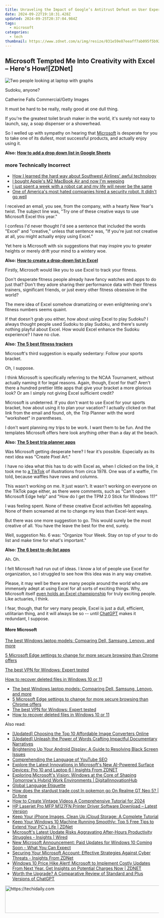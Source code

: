 ```yaml
---
title: Unraveling the Impact of Google’s Antitrust Defeat on User Experience & Search Evolution
date: 2024-09-22T19:18:31.428Z
updated: 2024-09-25T20:37:04.984Z
tags:
  - microsoft
categories:
  - tech
thumbnail: https://www.zdnet.com/a/img/resize/031e59e87eeaff7ab095f5b92a3fee60613b00cf/2024/08/07/3765774a-2cca-4b7c-8023-8b96d144d604/gettyimages-1237654862.jpg?width=170&height=96&fit=crop&auto=webp
---
```


## Microsoft Tempted Me Into Creativity with Excel – Here's How![ZDNet]

![Two people looking at laptop with graphs](https://www.zdnet.com/a/img/resize/eafd1a387bb7e6b0265f3284c302e0f46ce07339/2023/02/03/af3b58e0-11c8-4c69-a84b-e91c7dc510eb/gettyimages-1441723112.jpg?auto=webp&width=1280)

Sudoku, anyone?

Catherine Falls Commercial/Getty Images

It must be hard to be really, really good at one dull thing.

If you're the greatest toilet brush maker in the world, it's surely not easy to launch, say, a soap dispenser or a showerhead.

So I welled up with sympathy on hearing that [Microsoft](https://www.zdnet.com/home-and-office/work-life/microsoft-teams-premium-is-getting-a-gpt-boost-via-openai/) is desperate for you to take one of its dullest, most successful products, and actually enjoy using it.

**Also:** [**How to add a drop down list in Google Sheets**](https://www.zdnet.com/home-and-office/work-life/how-to-add-a-drop-down-list-in-google-sheets/)

### more Technically Incorrect

* [How I learned the hard way about Southwest Airlines' awful technology](https://www.zdnet.com/article/how-i-learned-the-hard-way-about-southwest-airlines-awful-technology/)
* [I bought Apple's M2 MacBook Air and now I'm weeping](https://www.zdnet.com/article/i-bought-apples-m2-macbook-air-and-now-im-weeping/)
* [I just spent a week with a robot cat and my life will never be the same](https://www.zdnet.com/article/i-just-spent-a-week-with-a-robot-cat-and-my-life-will-never-be-the-same/)
* [One of America's most hated companies hired a security robot. It didn't go well](https://www.zdnet.com/article/one-of-americas-most-hated-companies-hired-a-security-robot-it-didnt-go-well/)

I received an email, you see, from the company, with a hearty New Year's twist. The subject line was, "Try one of these creative ways to use Microsoft Excel this year." 

I confess I'd never thought I'd see a sentence that included the words "Excel" and "creative," unless that sentence was, "If you're just not creative at all, you might actually enjoy using Excel." 

Yet here is Microsoft with six suggestions that may inspire you to greater heights or merely drift your mind to a wintery woe.

**Also:** [**How to create a drop-down list in Excel**](https://www.zdnet.com/home-and-office/work-life/how-to-create-a-drop-down-list-in-excel/)

Firstly, Microsoft would like you to use Excel to track your fitness. 

Don't desperate fitness people already have fancy watches and apps to do just that? Don't they adore sharing their performance data with their fitness trainers, significant friends, or just every other fitness obsessive in the world? 

The mere idea of Excel somehow dramatizing or even enlightening one's fitness numbers seems quaint.

If that doesn't grab you either, how about using Excel to play Sudoku? I always thought people used Sudoku to play Sudoku, and there's surely nothing playful about Excel. How would Excel enhance the Sudoku experience? I have no clue.

**Also:** [**The 5 best fitness trackers**](https://www.zdnet.com/article/best-fitness-tracker/) 

Microsoft's third suggestion is equally sedentary: Follow your sports bracket.

Oh, I suppose. 

I think Microsoft is specifically referring to the NCAA Tournament, without actually naming it for legal reasons. Again, though, Excel for that? Aren't there a hundred prettier little apps that give your bracket a more glorious look? Or am I simply not giving Excel sufficient credit?

Microsoft is undeterred. If you don't want to use Excel for your sports bracket, how about using it to plan your vacation? I actually clicked on that link from the email and found, oh, the Trip Planner with the word "worksheet" in parentheses. 

I don't want planning my trips to be work. I want them to be fun. And the templates Microsoft offers here look anything other than a day at the beach.

**Also:** [**The 5 best trip planner apps**](https://www.zdnet.com/article/best-trip-planner-app/)

Was Microsoft getting desperate here? I fear it's possible. Especially as its next idea was "Create Pixel Art." 

I have no idea what this has to do with Excel as, when I clicked on the link, it took me to [a TikTok](https://www.tiktok.com/@microsoft365/video/7017812421733633285?ocid=cmm50bixyyq) of illustrations from circa 1978\. One was of a waffle, I'm told, because waffles have rows and columns. 

This wasn't working on me. It just wasn't. It wasn't working on everyone on the TikTok page either, as there were comments, such as "Can't open Microsoft Edge help" and "How do I get the TPM 2.0 Stick for Windows 11?"

I was feeling spent. None of these creative Excel activities felt appealing. None of them screamed at me to change my less than Excel-lent ways.

But there was one more suggestion to go. This would surely be the most creative of all. You have the leave the best for the end, surely.

Well, suggestion No. 6 was: "Organize Your Week. Stay on top of your to do list and make time for what's important."

**Also:** [**The 6 best to-do list apps**](https://www.zdnet.com/home-and-office/work-life/best-to-do-list-app/)

Ah. Oh.

I felt Microsoft had run out of ideas. I know a lot of people use Excel for organization, so I struggled to see how this idea was in any way creative.

Please, it may well be there are many people around the world who are immensely adept at using Excel for all sorts of exciting things. Why, Microsoft itself [even holds an Excel championship](https://www.zdnet.com/article/i-just-watched-microsoft-try-to-make-excel-exciting-recovery-wont-be-easy/) for truly exciting people. Like actuaries, I think.

I fear, though, that for very many people, Excel is just a dull, efficient, utilitarian thing, and it will always be so -- until [ChatGPT](https://www.zdnet.com/article/chatgpts-next-big-challenge-helping-microsoft-to-challenge-google-search/) makes it redundant, I suppose.

#### More Microsoft

[The best Windows laptop models: Comparing Dell, Samsung, Lenovo, and more](https://www.zdnet.com/article/best-windows-laptop/ "The best Windows laptop models: Comparing Dell, Samsung, Lenovo, and more")

[5 Microsoft Edge settings to change for more secure browsing than Chrome offers](https://www.zdnet.com/article/5-microsoft-edge-settings-to-change-for-more-secure-browsing-than-chrome-offers/ "5 Microsoft Edge settings to change for more secure browsing than Chrome offers")

[The best VPN for Windows: Expert tested](https://www.zdnet.com/article/best-vpn-for-windows-pc/ "The best VPN for Windows: Expert tested")

[How to recover deleted files in Windows 10 or 11](https://www.zdnet.com/article/how-to-recover-deleted-files-in-windows-10-or-11/ "How to recover deleted files in Windows 10 or 11")

* [The best Windows laptop models: Comparing Dell, Samsung, Lenovo, and more](https://www.zdnet.com/article/best-windows-laptop/ "The best Windows laptop models: Comparing Dell, Samsung, Lenovo, and more")
* [5 Microsoft Edge settings to change for more secure browsing than Chrome offers](https://www.zdnet.com/article/5-microsoft-edge-settings-to-change-for-more-secure-browsing-than-chrome-offers/ "5 Microsoft Edge settings to change for more secure browsing than Chrome offers")
* [The best VPN for Windows: Expert tested](https://www.zdnet.com/article/best-vpn-for-windows-pc/ "The best VPN for Windows: Expert tested")
* [How to recover deleted files in Windows 10 or 11](https://www.zdnet.com/article/how-to-recover-deleted-files-in-windows-10-or-11/ "How to recover deleted files in Windows 10 or 11")

<ins class="adsbygoogle"
     style="display:block"
     data-ad-format="autorelaxed"
     data-ad-client="ca-pub-7571918770474297"
     data-ad-slot="1223367746"></ins>

<ins class="adsbygoogle"
     style="display:block"
     data-ad-client="ca-pub-7571918770474297"
     data-ad-slot="8358498916"
     data-ad-format="auto"
     data-full-width-responsive="true"></ins>

<span class="atpl-alsoreadstyle">Also read:</span>
<div><ul>
<li><a href="https://extra-tips.techidaily.com/updated-choosing-the-top-10-affordable-image-converters-online/"><u>[Updated] Choosing the Top 10 Affordable Image Converters Online</u></a></li>
<li><a href="https://some-approaches.techidaily.com/updated-unleash-the-power-of-words-crafting-impactful-documentary-narratives/"><u>[Updated] Unleash the Power of Words Crafting Impactful Documentary Narratives</u></a></li>
<li><a href="https://techtrends.techidaily.com/brightening-up-your-android-display-a-guide-to-resolving-black-screen-issues/"><u>Brightening Up Your Android Display: A Guide to Resolving Black Screen Issues</u></a></li>
<li><a href="https://youtube-docs.techidaily.com/ehending-the-language-of-youtube-seo/"><u>Comprehending the Language of YouTube SEO</u></a></li>
<li><a href="https://win-web3.techidaily.com/explore-the-latest-innovations-in-microsofts-new-ai-powered-surface-devices-pro-10-and-laptop-6-insights-from-zdnet/"><u>Explore the Latest Innovations in Microsoft's New AI-Powered Surface Devices: Pro 10 and Laptop 6 | Insights From ZDNET</u></a></li>
<li><a href="https://win-web3.techidaily.com/exploring-microsofts-vision-windows-at-the-core-of-shaping-tomorrows-hybrid-work-environments-digitalinnovationhub/"><u>Exploring Microsoft's Vision: Windows at the Core of Shaping Tomorrow's Hybrid Work Environments | DigitalInnovationHub</u></a></li>
<li><a href="https://mondly-stories.techidaily.com/global-language-etiquette/"><u>Global Language Etiquette</u></a></li>
<li><a href="https://pokemon-go-android.techidaily.com/how-does-the-stardust-trade-cost-in-pokemon-go-on-realme-gt-neo-5-drfone-by-drfone-virtual-android/"><u>How does the stardust trade cost In pokemon go On Realme GT Neo 5? | Dr.fone</u></a></li>
<li><a href="https://youtube-web.techidaily.com/o-create-vintage-videos-a-comprehensive-tutorial-for-2024/"><u>How to Create Vintage Videos A Comprehensive Tutorial for 2024</u></a></li>
<li><a href="https://hardware-updates.techidaily.com/hp-laserjet-pro-mfp-m127fn-printer-driver-software-download-latest-version/"><u>HP Laserjet Pro MFP M127FN Printer Driver Software Download – Latest Version</u></a></li>
<li><a href="https://tech-recovery.techidaily.com/keep-your-iphone-images-clean-up-icloud-storage-a-complete-tutorial/"><u>Keep Your iPhone Images, Clean Up iCloud Storage: A Complete Tutorial</u></a></li>
<li><a href="https://win-web3.techidaily.com/keep-your-windows-10-machine-running-smoothly-top-5-free-tips-to-extend-your-pcs-life-zdnet/"><u>Keep Your Windows 10 Machine Running Smoothly: Top 5 Free Tips to Extend Your PC's Life | ZDNet</u></a></li>
<li><a href="https://win-web3.techidaily.com/microsofts-latest-update-risks-aggravating-after-hours-productivity-struggles-insights-wired/"><u>Microsoft's Latest Update Risks Aggravating After-Hours Productivity Struggles - Insights | Wired</u></a></li>
<li><a href="https://win-web3.techidaily.com/new-microsoft-announcement-paid-updates-for-windows-10-coming-soon-what-you-can-expect/"><u>New Microsoft Announcement: Paid Updates for Windows 10 Coming Soon - What You Can Expect</u></a></li>
<li><a href="https://win-web3.techidaily.com/securing-your-microsoft-account-effective-strategies-against-cyber-threats-insights-from-zdnet/"><u>Securing Your Microsoft Account: Effective Strategies Against Cyber Threats - Insights From ZDNet</u></a></li>
<li><a href="https://win-web3.techidaily.com/windows-10-price-hike-alert-microsoft-to-implement-costly-updates-from-next-year-get-insights-on-potential-charges-now-zdnet/"><u>Windows 10 Price Hike Alert! Microsoft to Implement Costly Updates From Next Year. Get Insights on Potential Charges Now | ZDNET</u></a></li>
<li><a href="https://win-web3.techidaily.com/worth-the-upgrade-a-comparative-review-of-standard-and-plus-versions-of-chatgpt/"><u>Worth the Upgrade? A Comparative Review of Standard and Plus Versions of ChatGPT</u></a></li>
</ul></div>

<!-- affiliate ads begin -->
<a href="https://unicoeye.pxf.io/c/5597632/2134497/18498" target="_top" id="2134497">
  <img src="//a.impactradius-go.com/display-ad/18498-2134497" border="0" alt="https://techidaily.com" width="728" height="90"/>
</a>
<img height="0" width="0" src="https://unicoeye.pxf.io/i/5597632/2134497/18498" style="position:absolute;visibility:hidden;" border="0" />
<!-- affiliate ads end -->

